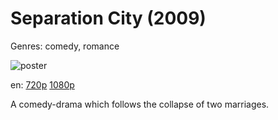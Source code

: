 # Separation City (2009)

Genres: comedy, romance

![poster](http://image.tmdb.org/t/p/w500/vOnJjMOW0ff4fkqxO4aZAZrLZsR.jpg)

en:
  [720p](magnet:?xt=urn:btih:7BB61E8C4E6706BE516D8F52FAB2C3B1BCF69CFE&tr=udp://glotorrents.pw:6969/announce&tr=udp://tracker.opentrackr.org:1337/announce&tr=udp://torrent.gresille.org:80/announce&tr=udp://tracker.openbittorrent.com:80&tr=udp://tracker.coppersurfer.tk:6969&tr=udp://tracker.leechers-paradise.org:6969&tr=udp://p4p.arenabg.ch:1337&tr=udp://tracker.internetwarriors.net:1337)
  [1080p](magnet:?xt=urn:btih:61F9DBB1B21E0DB57BB25AEA55A2CBD657D81C39&tr=udp://glotorrents.pw:6969/announce&tr=udp://tracker.opentrackr.org:1337/announce&tr=udp://torrent.gresille.org:80/announce&tr=udp://tracker.openbittorrent.com:80&tr=udp://tracker.coppersurfer.tk:6969&tr=udp://tracker.leechers-paradise.org:6969&tr=udp://p4p.arenabg.ch:1337&tr=udp://tracker.internetwarriors.net:1337)
  


A comedy-drama which follows the collapse of two marriages.